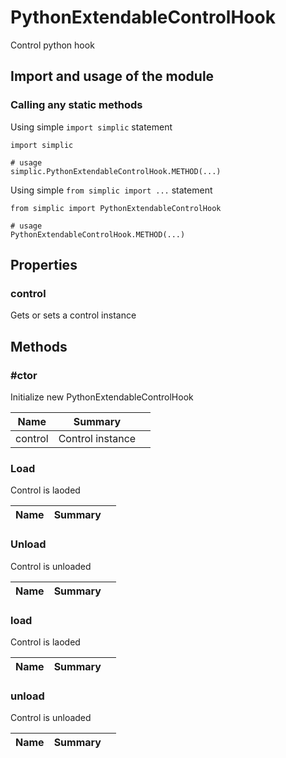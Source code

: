 PythonExtendableControlHook
===

Control python hook


## Import and usage of the module
### Calling any static methods
Using simple `import simplic` statement
```
import simplic

# usage
simplic.PythonExtendableControlHook.METHOD(...)
```
Using simple `from simplic import ...` statement
```
from simplic import PythonExtendableControlHook

# usage
PythonExtendableControlHook.METHOD(...)
```


## Properties

### control

Gets or sets a control instance

## Methods

### #ctor
Initialize new PythonExtendableControlHook

| Name | Summary |    |
| --- | --- | ---- |
 | control | Control instance | |

### Load
Control is laoded

| Name | Summary |    |
| --- | --- | ---- |

### Unload
Control is unloaded

| Name | Summary |    |
| --- | --- | ---- |

### load
Control is laoded

| Name | Summary |    |
| --- | --- | ---- |

### unload
Control is unloaded

| Name | Summary |    |
| --- | --- | ---- |
